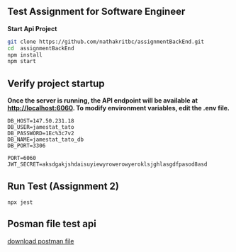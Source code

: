 ## Test Assignment for Software Engineer

**Start Api Project**

 ```bash
git clone https://github.com/nathakritbc/assignmentBackEnd.git
cd  assignmentBackEnd
npm install
npm start
```

## Verify project startup

**Once the server is running, the API endpoint will be available at <http://localhost:6060>. To modify environment variables, edit the .env file.**

 ```env
DB_HOST=147.50.231.18
DB_USER=jamestat_tato
DB_PASSWORD=1Ec%3c7v2
DB_NAME=jamestat_tato_db
DB_PORT=3306

PORT=6060
JWT_SECRET=aksdgakjshdaisuyiewyrowerowyeroklsjghlasgdfpasod8asd

```

## Run Test (Assignment 2)

 ```env
npx jest
 ```

## Posman file test api 

<a target= _blank href="./assignment_back_end.postman_collection.json">download postman file</a>
 

